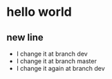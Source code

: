 # hello world

## new line
- I change it at branch dev
- I change it at branch master 
- I change it again at branch dev
